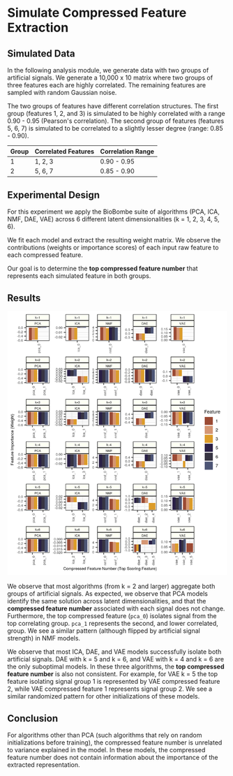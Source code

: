 # Simulate Compressed Feature Extraction

## Simulated Data

In the following analysis module, we generate data with two groups of artificial signals.
We generate a 10,000 x 10 matrix where two groups of three features each are highly correlated.
The remaining features are sampled with random Gaussian noise.

The two groups of features have different correlation structures.
The first group (features 1, 2, and 3) is simulated to be highly correlated with a range 0.90 - 0.95 (Pearson's correlation).
The second group of features (features 5, 6, 7) is simulated to be correlated to a slightly lesser degree (range: 0.85 - 0.90).

| Group | Correlated Features | Correlation Range |
| :---- | :------------------ | :---------------- |
| 1 | 1, 2, 3 | 0.90 - 0.95 |
| 2 | 5, 6, 7 | 0.85 - 0.90 |

## Experimental Design

For this experiment we apply the BioBombe suite of algorithms (PCA, ICA, NMF, DAE, VAE) across 6 different latent dimensionalities (k = 1, 2, 3, 4, 5, 6).

We fit each model and extract the resulting weight matrix.
We observe the contributions (weights or importance scores) of each input raw feature to each compressed feature.

Our goal is to determine the **top compressed feature number** that represents each simulated feature in both groups.

## Results

![summary](figures/simulated_feature_number.png)

We observe that most algorithms (from k = 2 and larger) aggregate both groups of artificial signals.
As expected, we observe that PCA models identify the same solution across latent dimensionalities, and that the **compressed feature number** associated with each signal does not change.
Furthermore, the top compressed feature (`pca_0`) isolates signal from the top correlating group.
`pca_1` represents the second, and lower correlated, group.
We see a similar pattern (although flipped by artificial signal strength) in NMF models.

We observe that most ICA, DAE, and VAE models successfully isolate both artificial signals.
DAE with k = 5 and k = 6, and VAE with k = 4 and k = 6 are the only suboptimal models.
In these three algorithms, the **top compressed feature number** is also not consistent.
For example, for VAE k = 5 the top feature isolating signal group 1 is represented by VAE compressed feature 2, while VAE compressed feature 1 represents signal group 2.
We see a similar randomized pattern for other initializations of these models.

## Conclusion

For algorithms other than PCA (such algorithms that rely on random initializations before training), the compressed feature number is unrelated to variance explained in the model.
In these models, the compressed feature number does not contain information about the importance of the extracted representation.
